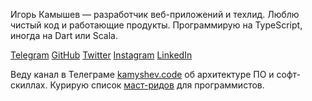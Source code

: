 Игорь Камышев — разработчик веб-приложений и техлид. Люблю чистый код и работающие продукты. Программирую на TypeScript, иногда на Dart или Scala.

[Telegram](https://tlinks.run/igorkamyshev) [GitHub](https://github.com/igorkamyshev) [Twitter](https://twitter.com/kamyshev_code) [Instagram](https://www.instagram.com/kamyshev_trip/) [LinkedIn](https://www.linkedin.com/in/igor-kamyshev-979745110/)

Веду канал в Телеграме [kamyshev.code](https://tlinks.run/kamyshev_code) об архитектуре ПО и софт-скиллах. Курирую список [маст-ридов](#magic_mustread) для программистов.
